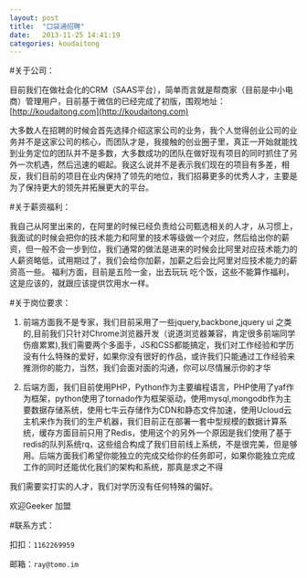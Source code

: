 ```yaml
---
layout: post
title:  "口袋通招聘"
date:   2013-11-25 14:41:19
categories: koudaitong
---
```


#关于公司：

目前我们在做社会化的CRM（SAAS平台），简单而言就是帮商家（目前是中小电商）管理用户，目前基于微信的已经完成了初版，围观地址： [http://koudaitong.com](http://koudaitong.com)

大多数人在招聘的时候会首先选择介绍这家公司的业务，我个人觉得创业公司的业务并不是这家公司的核心，而团队才是，我接触的创业圈子里，真正一开始就能找到业务定位的团队并不是多数，大多数成功的团队在做好现有项目的同时抓住了另外一次机遇，然后迅速的崛起。我这么说并不是表示我们现在的项目有多差，相反，我们目前的项目在业内保持了领先的地位，我们招募更多的优秀人才，主要是为了保持更大的领先并拓展更大的平台。

#关于薪资福利：

我自己从阿里出来的，在阿里的时候已经负责给公司甄选相关的人才，从习惯上，我面试的时候会把你的技术能力和阿里的技术等级做一个对应，然后给出你的薪资，但一般不会一步到位，我们通常的做法是进来的时候会比阿里对应技术能力的人薪资略低，试用期过了，我们会给你加薪，加薪之后会比阿里对应技术能力的薪资高一些。 福利方面，目前是五险一金，出去玩玩 吃个饭，这些不能算作福利，这是应该的，就跟应该提供饮用水一样。

#关于岗位要求：

1. 前端方面我不是专家，我们目前采用了一些jquery,backbone,jquery ui 之类的,目前我们只针对Chrome浏览器开发（说道浏览器兼容，肯定很多前端同学伤痕累累),我们需要两个多面手，JS和CSS都能搞定，我们对工作经验和学历没有什么特殊的爱好，如果你没有很好的作品，或许我们只能通过工作经验来推测你的能力，当然，我们会面对面的沟通，你可以尽情展示你的才华

2. 后端方面，我们目前使用PHP，Python作为主要编程语言，PHP使用了yaf作为框架，python使用了tornado作为框架驱动，使用mysql,mongodb作为主要数据存储系统，使用七牛云存储作为CDN和静态文件加速，使用Ucloud云主机来作为我们的生产机器，我们目前正在部署一套中型规模的数据计算系统，缓存方面目前只用了Redis，使用这个的另外一个原因是我们使用了基于redis的队列系统rq，这些组合构成了我们目前线上系统，不是很完美，但是够用。后端方面我们希望你能独立的完成交给你的任务即可，如果你能独立完成工作的同时还能优化我们的架构和系统，那真是求之不得

我们需要实打实的人才，我们对学历没有任何特殊的偏好。

欢迎Geeker 加盟

#联系方式：

扣扣：`1162269959`

邮箱：`ray@tomo.im`
